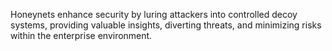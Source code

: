 Honeynets enhance security by luring attackers into controlled decoy systems, providing valuable insights, diverting threats, and minimizing risks within the enterprise environment.